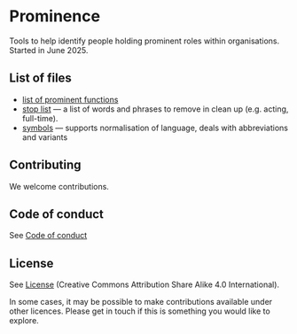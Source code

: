 # Prominence
Tools to help identify people holding prominent roles within organisations.
Started in June 2025.

## List of files
* [list of prominent functions](list_of_prominent_functions.yaml)
* [stop list](prominence_stop_list.yaml) — a list of words and phrases to remove in clean up (e.g. acting, full-time).
* [symbols](prominence_symbols.yaml) — supports normalisation of language, deals with abbreviations and variants

## Contributing

We welcome contributions.

## Code of conduct
See [Code of conduct](CODE_OF_CONDUCT.md)

## License
See [License](LICENSE.md) (Creative Commons Attribution Share Alike 4.0 International).

In some cases, it may be possible to make contributions available under other licences. Please get in touch if this is something 
you would like to explore.

